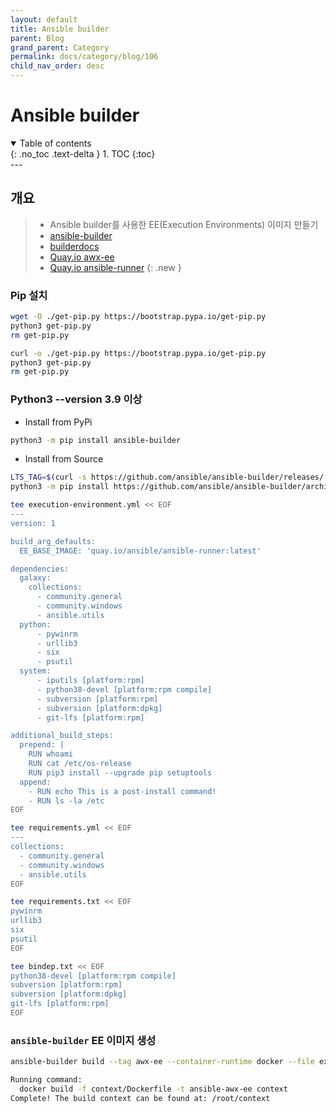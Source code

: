 ```yaml
---
layout: default
title: Ansible builder
parent: Blog
grand_parent: Category
permalink: docs/category/blog/106
child_nav_order: desc
---
```

# Ansible builder
<details open markdown="block">
  <summary>
    Table of contents
  </summary>
  {: .no_toc .text-delta }
1. TOC
{:toc}
</details>
---

## 개요

> - Ansible builder를 사용한 EE(Execution Environments) 이미지 만들기
> - [ansible-builder](https://github.com/ansible/ansible-builder)
> - [builderdocs](https://ansible.readthedocs.io/projects/builder/en/stable)
> - [Quay.io awx-ee](https://quay.io/repository/ansible/awx-ee?tab=tags&tag=latest)
> - [Quay.io ansible-runner](https://quay.io/repository/ansible/ansible-runner?tab=tags&tag=latest)
{: .new }

### Pip 설치


```bash
wget -O ./get-pip.py https://bootstrap.pypa.io/get-pip.py
python3 get-pip.py
rm get-pip.py
```

```bash
curl -o ./get-pip.py https://bootstrap.pypa.io/get-pip.py
python3 get-pip.py
rm get-pip.py
```

### Python3 --version 3.9 이상

- Install from PyPi

```bash
python3 -m pip install ansible-builder
```

- Install from Source

```bash
LTS_TAG=$(curl -s https://github.com/ansible/ansible-builder/releases/ | grep -o 'expanded_assets/.*' | sed 's/expanded_assets\///;s/" >//' | head -n 1)
python3 -m pip install https://github.com/ansible/ansible-builder/archive/"$LTS_TAG".zip
```

```bash
tee execution-environment.yml << EOF
---
version: 1

build_arg_defaults:
  EE_BASE_IMAGE: 'quay.io/ansible/ansible-runner:latest'

dependencies:
  galaxy:
    collections:
      - community.general
      - community.windows
      - ansible.utils
  python:
      - pywinrm
      - urllib3
      - six
      - psutil
  system:
      - iputils [platform:rpm]
      - python38-devel [platform:rpm compile]
      - subversion [platform:rpm]
      - subversion [platform:dpkg]
      - git-lfs [platform:rpm]

additional_build_steps:
  prepend: |
    RUN whoami
    RUN cat /etc/os-release
    RUN pip3 install --upgrade pip setuptools
  append:
    - RUN echo This is a post-install command!
    - RUN ls -la /etc
EOF
```

```bash
tee requirements.yml << EOF
---
collections:
  - community.general
  - community.windows
  - ansible.utils
EOF
```

```bash
tee requirements.txt << EOF
pywinrm
urllib3
six
psutil
EOF
```

```bash
tee bindep.txt << EOF
python38-devel [platform:rpm compile]
subversion [platform:rpm]
subversion [platform:dpkg]
git-lfs [platform:rpm]
EOF
```

### `ansible-builder` EE 이미지 생성

```bash
ansible-builder build --tag awx-ee --container-runtime docker --file execution-environment.yml
```

```bash
Running command:
  docker build -f context/Dockerfile -t ansible-awx-ee context
Complete! The build context can be found at: /root/context
```
